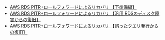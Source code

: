 

* [AWS RDS PITR+ロールフォワードによるリカバリ 【下準備編】](https://www.yuulinux.tokyo/21259/)
* [AWS RDS PITR+ロールフォワードによるリカバリ 【汎用 RDSのディスク障害からの復旧】](https://www.yuulinux.tokyo/21262/)
* [AWS RDS PITR+ロールフォワードによるリカバリ 【誤ったクエリ発行からの復旧】](https://www.yuulinux.tokyo/21268/)

